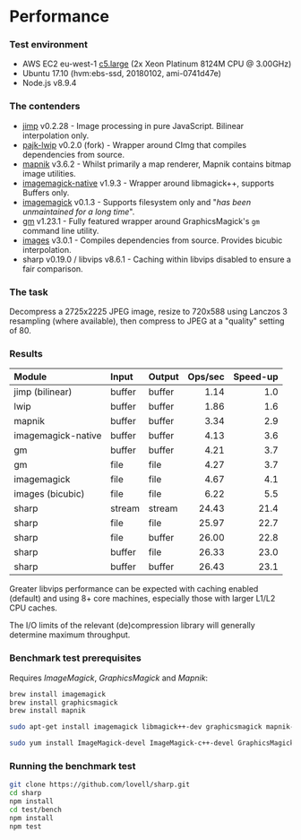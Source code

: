 # Performance

### Test environment

* AWS EC2 eu-west-1 [c5.large](https://aws.amazon.com/ec2/instance-types/c5/) (2x Xeon Platinum 8124M CPU @ 3.00GHz)
* Ubuntu 17.10 (hvm:ebs-ssd, 20180102, ami-0741d47e)
* Node.js v8.9.4

### The contenders

* [jimp](https://www.npmjs.com/package/jimp) v0.2.28 - Image processing in pure JavaScript. Bilinear interpolation only.
* [pajk-lwip](https://www.npmjs.com/package/pajk-lwip) v0.2.0 (fork) - Wrapper around CImg that compiles dependencies from source.
* [mapnik](https://www.npmjs.org/package/mapnik) v3.6.2 - Whilst primarily a map renderer, Mapnik contains bitmap image utilities.
* [imagemagick-native](https://www.npmjs.com/package/imagemagick-native) v1.9.3 - Wrapper around libmagick++, supports Buffers only.
* [imagemagick](https://www.npmjs.com/package/imagemagick) v0.1.3 - Supports filesystem only and "*has been unmaintained for a long time*".
* [gm](https://www.npmjs.com/package/gm) v1.23.1 - Fully featured wrapper around GraphicsMagick's `gm` command line utility.
* [images](https://www.npmjs.com/package/images) v3.0.1 - Compiles dependencies from source. Provides bicubic interpolation.
* sharp v0.19.0 / libvips v8.6.1 - Caching within libvips disabled to ensure a fair comparison.

### The task

Decompress a 2725x2225 JPEG image,
resize to 720x588 using Lanczos 3 resampling (where available),
then compress to JPEG at a "quality" setting of 80.

### Results

| Module             | Input  | Output | Ops/sec | Speed-up |
| :----------------- | :----- | :----- | ------: | -------: |
| jimp (bilinear)    | buffer | buffer |    1.14 |      1.0 |
| lwip               | buffer | buffer |    1.86 |      1.6 |
| mapnik             | buffer | buffer |    3.34 |      2.9 |
| imagemagick-native | buffer | buffer |    4.13 |      3.6 |
| gm                 | buffer | buffer |    4.21 |      3.7 |
| gm                 | file   | file   |    4.27 |      3.7 |
| imagemagick        | file   | file   |    4.67 |      4.1 |
| images (bicubic)   | file   | file   |    6.22 |      5.5 |
| sharp              | stream | stream |   24.43 |     21.4 |
| sharp              | file   | file   |   25.97 |     22.7 |
| sharp              | file   | buffer |   26.00 |     22.8 |
| sharp              | buffer | file   |   26.33 |     23.0 |
| sharp              | buffer | buffer |   26.43 |     23.1 |

Greater libvips performance can be expected with caching enabled (default)
and using 8+ core machines, especially those with larger L1/L2 CPU caches.

The I/O limits of the relevant (de)compression library will generally determine maximum throughput.

### Benchmark test prerequisites

Requires _ImageMagick_, _GraphicsMagick_ and _Mapnik_:

```sh
brew install imagemagick
brew install graphicsmagick
brew install mapnik
```

```sh
sudo apt-get install imagemagick libmagick++-dev graphicsmagick mapnik-dev
```

```sh
sudo yum install ImageMagick-devel ImageMagick-c++-devel GraphicsMagick mapnik-devel
```

### Running the benchmark test

```sh
git clone https://github.com/lovell/sharp.git
cd sharp
npm install
cd test/bench
npm install
npm test
```
